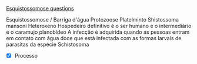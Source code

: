 [Esquistossomose questions](Esquistossomose%20questions.md)

Esquistossomose / Barriga d'água
Protozoose
Platelminto Shistossoma mansoni
Heteroxeno
Hospedeiro definitivo é o ser humano e o intermediário é o caramujo planobídeo
A infecção é adquirida quando as pessoas entram em contato com água doce que está infectada com as formas larvais de parasitas da espécie Schistosoma
- [x] Processo 
